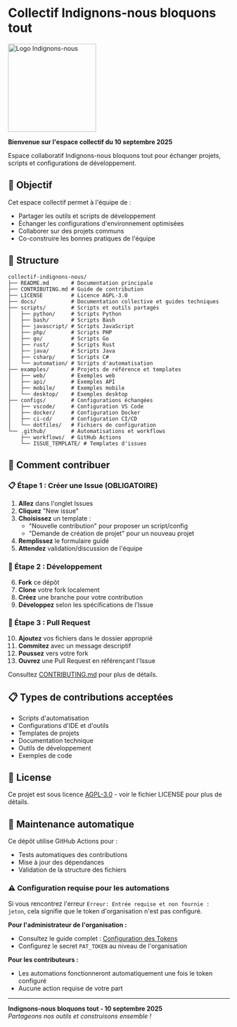 # Collectif Indignons-nous bloquons tout

<img src="https://indignonsnous.fr/global/img/logo-inbt.svg" alt="Logo Indignons-nous" width="200">

**Bienvenue sur l'espace collectif du 10 septembre 2025**

Espace collaboratif  Indignons-nous bloquons tout pour échanger projets, scripts et configurations de développement.

## 🎯 Objectif

Cet espace collectif permet à l'équipe de :
- Partager les outils et scripts de développement
- Échanger les configurations d'environnement optimisées
- Collaborer sur des projets communs
- Co-construire les bonnes pratiques de l'équipe

## 📁 Structure

```
collectif-indignons-nous/
├── README.md       # Documentation principale
├── CONTRIBUTING.md # Guide de contribution
├── LICENSE         # Licence AGPL-3.0
├── docs/           # Documentation collective et guides techniques
├── scripts/        # Scripts et outils partagés
│   ├── python/     # Scripts Python
│   ├── bash/       # Scripts Bash
│   ├── javascript/ # Scripts JavaScript
│   ├── php/        # Scripts PHP
│   ├── go/         # Scripts Go
│   ├── rust/       # Scripts Rust
│   ├── java/       # Scripts Java
│   ├── csharp/     # Scripts C#
│   └── automation/ # Scripts d'automatisation
├── examples/       # Projets de référence et templates
│   ├── web/        # Exemples web
│   ├── api/        # Exemples API
│   ├── mobile/     # Exemples mobile
│   └── desktop/    # Exemples desktop
├── configs/        # Configurations échangées
│   ├── vscode/     # Configuration VS Code
│   ├── docker/     # Configuration Docker
│   ├── ci-cd/      # Configuration CI/CD
│   └── dotfiles/   # Fichiers de configuration
└── .github/        # Automatisations et workflows
    ├── workflows/  # GitHub Actions
    └── ISSUE_TEMPLATE/ # Templates d'issues
```

## 🤝 Comment contribuer

### 📋 Étape 1 : Créer une Issue (OBLIGATOIRE)
1. **Allez** dans l'onglet Issues
2. **Cliquez** "New issue"
3. **Choisissez** un template :
   - "Nouvelle contribution" pour proposer un script/config
   - "Demande de création de projet" pour un nouveau projet
4. **Remplissez** le formulaire guidé
5. **Attendez** validation/discussion de l'équipe

### 🔧 Étape 2 : Développement
6. **Fork** ce dépôt
7. **Clone** votre fork localement
8. **Créez** une branche pour votre contribution
9. **Développez** selon les spécifications de l'Issue

### 🚀 Étape 3 : Pull Request
10. **Ajoutez** vos fichiers dans le dossier approprié
11. **Commitez** avec un message descriptif
12. **Poussez** vers votre fork
13. **Ouvrez** une Pull Request en référençant l'Issue

Consultez [CONTRIBUTING.md](CONTRIBUTING.md) pour plus de détails.

## 📋 Types de contributions acceptées

- Scripts d'automatisation
- Configurations d'IDE et d'outils
- Templates de projets
- Documentation technique
- Outils de développement
- Exemples de code

## 📄 License

Ce projet est sous licence [AGPL-3.0](LICENSE) - voir le fichier LICENSE pour plus de détails.

## 🔧 Maintenance automatique

Ce dépôt utilise GitHub Actions pour :
- Tests automatiques des contributions
- Mise à jour des dépendances
- Validation de la structure des fichiers

### ⚠️ Configuration requise pour les automations

Si vous rencontrez l'erreur `Erreur: Entrée requise et non fournie : jeton`, cela signifie que le token d'organisation n'est pas configuré.

**Pour l'administrateur de l'organisation :**
- Consultez le guide complet : [Configuration des Tokens](docs/CONFIGURATION_TOKENS.md)
- Configurez le secret `PAT_TOKEN` au niveau de l'organisation

**Pour les contributeurs :**
- Les automations fonctionneront automatiquement une fois le token configuré
- Aucune action requise de votre part

---

**Indignons-nous bloquons tout - 10 septembre 2025**  
*Partageons nos outils et construisons ensemble !*

